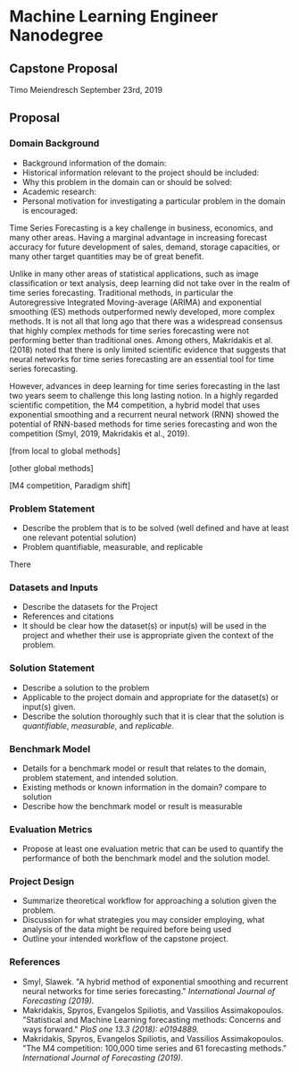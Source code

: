 # Machine Learning Engineer Nanodegree

## Capstone Proposal

Timo Meiendresch
September 23rd, 2019

## Proposal

### Domain Background

- Background information of the domain:
- Historical information relevant to the project should be included:
- Why this problem in the domain can or should be solved:  
- Academic research:
- Personal motivation for investigating a particular problem in the domain is encouraged:

Time Series Forecasting is a key challenge in business, economics, and many other areas. Having a marginal advantage in increasing forecast accuracy for future development of sales, demand, storage capacities, or many other target quantities may be of great benefit.

Unlike in many other areas of statistical applications, such as image classification or text analysis, deep learning did not take over in the realm of time series forecasting. Traditional methods, in particular the Autoregressive Integrated Moving-average (ARIMA) and exponential smoothing (ES) methods outperformed newly developed, more complex methods. It is not all that long ago that there was a widespread consensus that highly complex methods for time series forecasting were not performing better than traditional ones. Among others, Makridakis et al. (2018) noted that there is only limited scientific evidence that suggests that neural networks for time series forecasting are an essential tool for time series forecasting.

However, advances in deep learning for time series forecasting in the last two years seem to challenge this long lasting notion. In a highly regarded scientific competition, the M4 competition, a hybrid model that uses exponential smoothing and a recurrent neural network (RNN) showed the potential of RNN-based methods for time series forecasting and won the competition (Smyl, 2019, Makridakis et al., 2019).


[from local to global methods]



[other global methods]



[M4 competition, Paradigm shift]


### Problem Statement

- Describe the problem that is to be solved (well defined and have at least one relevant potential solution)
- Problem quantifiable, measurable, and replicable

There


### Datasets and Inputs

- Describe the datasets for the Project
- References and citations
- It should be clear how the dataset(s) or input(s) will be used in the project and whether their use is appropriate given the context of the problem.

### Solution Statement

- Describe a solution to the problem
- Applicable to the project domain and appropriate for the dataset(s) or input(s) given.
- Describe the solution thoroughly such that it is clear that the solution is *quantifiable*, *measurable*, and *replicable*.

### Benchmark Model

- Details for a benchmark model or result that relates to the domain, problem statement, and intended solution.
- Existing methods or known information in the domain? compare to solution
- Describe how the benchmark model or result is measurable

### Evaluation Metrics

- Propose at least one evaluation metric that can be used to quantify the performance of both the benchmark model and the solution model.

### Project Design

- Summarize theoretical workflow for approaching a solution given the problem.
- Discussion for what strategies you may consider employing, what analysis of the data might be required before being used
- Outline your intended workflow of the capstone project.

### References

- Smyl, Slawek. "A hybrid method of exponential smoothing and recurrent neural networks for time series forecasting." *International Journal of Forecasting (2019).*
- Makridakis, Spyros, Evangelos Spiliotis, and Vassilios Assimakopoulos. "Statistical and Machine Learning forecasting methods: Concerns and ways forward." *PloS one 13.3 (2018): e0194889.*
- Makridakis, Spyros, Evangelos Spiliotis, and Vassilios Assimakopoulos. "The M4 competition: 100,000 time series and 61 forecasting methods." *International Journal of Forecasting (2019).*
